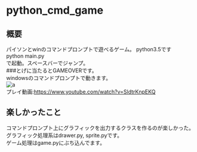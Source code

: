 # python_cmd_game
## 概要
パイソンとwinのコマンドプロンプトで遊べるゲーム。
python3.5です  
python main.py  
で起動。スペースバーでジャンプ。  
###とげに当たるとGAMEOVERです。  
windowsのコマンドプロンプトで動きます。  
![a](https://i.ytimg.com/vi/SldtrKnpEKQ/mqdefault.jpg)  
プレイ動画:<https://www.youtube.com/watch?v=SldtrKnpEKQ>  
## 楽しかったこと
コマンドプロンプト上にグラフィックを出力するクラスを作るのが楽しかった。  
グラフィック処理系はdrawer.py, sprite.pyです。  
ゲーム処理はgame.pyにぶち込んでます。
